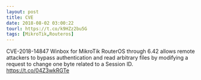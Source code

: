```yaml
---
layout: post
title: CVE
date: 2018-08-02 03:00:22
tourl: https://t.co/k9HZz2bu5G
tags: [MikroTik,Routeros]
---
```

CVE-2018-14847 Winbox for MikroTik RouterOS through 6.42 allows remote attackers to bypass authentication and read arbitrary files by modifying a request to change one byte related to a Session ID.  https://t.co/04Z3wkRGTe